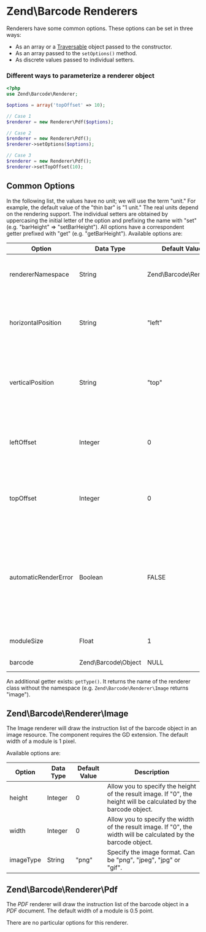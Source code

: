 # Zend\\Barcode Renderers

Renderers have some common options. These options can be set in three ways:

- As an array or a [Traversable](http://php.net/traversable) object passed to the constructor.
- As an array passed to the `setOptions()` method.
- As discrete values passed to individual setters.

### Different ways to parameterize a renderer object

```php
<?php
use Zend\Barcode\Renderer;

$options = array('topOffset' => 10);

// Case 1
$renderer = new Renderer\Pdf($options);

// Case 2
$renderer = new Renderer\Pdf();
$renderer->setOptions($options);

// Case 3
$renderer = new Renderer\Pdf();
$renderer->setTopOffset(10);

```

## Common Options

In the following list, the values have no unit; we will use the term "unit." For example, the
default value of the "thin bar" is "1 unit." The real units depend on the rendering support. The
individual setters are obtained by uppercasing the initial letter of the option and prefixing the
name with "set" (e.g. "barHeight" =\> "setBarHeight"). All options have a correspondent getter
prefixed with "get" (e.g. "getBarHeight"). Available options are:


|Option              |Data Type            |Default Value          |Description                                                                                                                                                                                                 |
|--------------------|---------------------|-----------------------|------------------------------------------------------------------------------------------------------------------------------------------------------------------------------------------------------------|
|rendererNamespace   |String               |Zend\\Barcode\\Renderer|Namespace of the renderer; for example, if you need to extend the renderers                                                                                                                                 |
|horizontalPosition  |String               |"left"                 |Can be "left", "center" or "right". Can be useful with PDF or if the setWidth() method is used with an image renderer.                                                                                      |
|verticalPosition    |String               |"top"                  |Can be "top", "middle" or "bottom". Can be useful with PDF or if the setHeight() method is used with an image renderer.                                                                                     |
|leftOffset          |Integer              |0                      |Top position of the barcode inside the renderer. If used, this value will override the "horizontalPosition" option.                                                                                         |
|topOffset           |Integer              |0                      |Top position of the barcode inside the renderer. If used, this value will override the "verticalPosition" option.                                                                                           |
|automaticRenderError|Boolean              |FALSE                  |Whether or not to automatically render errors. If an exception occurs, the provided barcode object will be replaced with an Error representation. Note that some errors (or exceptions) can not be rendered.|
|moduleSize          |Float                |1                      |Size of a rendering module in the support.                                                                                                                                                                  |
|barcode             |Zend\\Barcode\\Object|NULL                   |The barcode object to render.                                                                                                                                                                               |

 An additional getter
exists: `getType()`. It returns the name of the renderer class without the namespace (e.g.
`Zend\Barcode\Renderer\Image` returns "image").

## Zend\\Barcode\\Renderer\\Image

The Image renderer will draw the instruction list of the barcode object in an image resource. The
component requires the GD extension. The default width of a module is 1 pixel.

Available options are:


|Option   |Data Type|Default Value|Description                                                                                                      |
|---------|---------|-------------|-----------------------------------------------------------------------------------------------------------------|
|height   |Integer  |0            |Allow you to specify the height of the result image. If "0", the height will be calculated by the barcode object.|
|width    |Integer  |0            |Allow you to specify the width of the result image. If "0", the width will be calculated by the barcode object.  |
|imageType|String   |"png"        |Specify the image format. Can be "png", "jpeg", "jpg" or "gif".                                                  |


## Zend\\Barcode\\Renderer\\Pdf

The *PDF* renderer will draw the instruction list of the barcode object in a *PDF* document. The
default width of a module is 0.5 point.

There are no particular options for this renderer.

